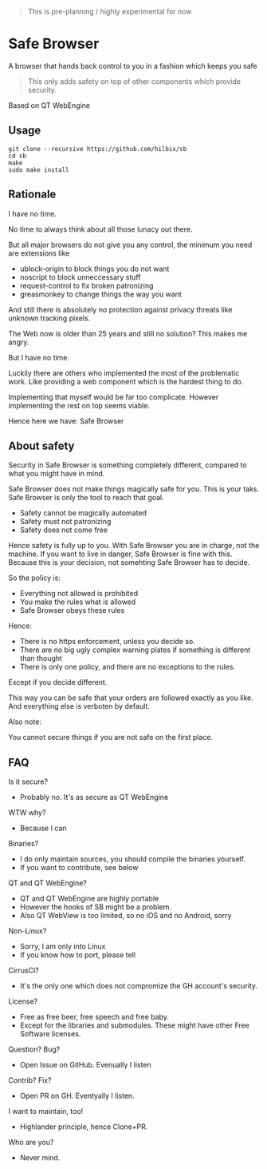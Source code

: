 > This is pre-planning / highly experimental for now

# Safe Browser

A browser that hands back control to you in a fashion which keeps you safe

> This only adds safety on top of other components which provide security.

Based on QT WebEngine

## Usage

	git clone --recursive https://github.com/hilbix/sb
	cd sb
	make
	sudo make install


## Rationale

I have no time.

No time to always think about all those lunacy out there.

But all major browsers do not give you any control, the minimum you need are extensions like

- ublock-origin to block things you do not want
- noscript to block unneccessary stuff
- request-control to fix broken patronizing
- greasmonkey to change things the way you want

And still there is absolutely no protection against privacy threats like unknown tracking pixels.

The Web now is older than 25 years and still no solution?  This makes me angry.

But I have no time.

Luckily there are others who implemented the most of the problematic work.
Like providing a web component which is the hardest thing to do.

Implementing that myself would be far too complicate.
However implementing the rest on top seems viable.

Hence here we have: Safe Browser


## About safety

Security in Safe Browser is something completely different,
compared to what you might have in mind.

Safe Browser does not make things magically safe for you.
This is your taks.  Safe Browser is only the tool to reach that goal.

- Safety cannot be magically automated
- Safety must not patronizing
- Safety does not come free

Hence safety is fully up to you.  With Safe Browser you are in charge, not the machine.
If you want to live in danger, Safe Browser is fine with this.
Because this is your decision, not somehting Safe Browser has to decide.

So the policy is:

- Everything not allowed is prohibited
- You make the rules what is allowed
- Safe Browser obeys these rules

Hence:

- There is no https enforcement, unless you decide so.
- There are no big ugly complex warning plates if something is different than thought
- There is only one policy, and there are no exceptions to the rules.

Except if you decide different.

This way you can be safe that your orders are followed exactly as you like.
And everything else is verboten by default.

Also note:

You cannot secure things if you are not safe on the first place.


## FAQ

Is it secure?

- Probably no.  It's as secure as QT WebEngine

WTW why?

- Because I can

Binaries?

- I do only maintain sources, you should compile the binaries yourself.
- If you want to contribute, see below

QT and QT WebEngine?
- QT and QT WebEngine are highly portable
- However the hooks of SB might be a problem.
- Also QT WebView is too limited, so no iOS and no Android, sorry

Non-Linux?

- Sorry, I am only into Linux
- If you know how to port, please tell

CirrusCI?

- It's the only one which does not compromize the GH account's security.

License?

- Free as free beer, free speech and free baby.
- Except for the libraries and submodules.  These might have other Free Software licenses.

Question? Bug?

- Open Issue on GitHub.  Evenually I listen

Contrib?  Fix?

- Open PR on GH.  Eventyally I listen.

I want to maintain, too!

- Highlander principle, hence Clone+PR.

Who are you?

- Never mind.

